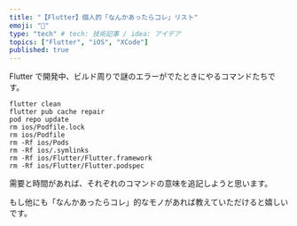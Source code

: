 ```yaml
---
title: "【Flutter】個人的「なんかあったらコレ」リスト"
emoji: "📝"
type: "tech" # tech: 技術記事 / idea: アイデア
topics: ["Flutter", "iOS", "XCode"]
published: true
---
```


Flutter で開発中、ビルド周りで謎のエラーがでたときにやるコマンドたちです。

```
flutter clean
flutter pub cache repair
pod repo update
rm ios/Podfile.lock
rm ios/Podfile
rm -Rf ios/Pods
rm -Rf ios/.symlinks
rm -Rf ios/Flutter/Flutter.framework
rm -Rf ios/Flutter/Flutter.podspec

```

需要と時間があれば、それぞれのコマンドの意味を追記しようと思います。

もし他にも「なんかあったらコレ」的なモノがあれば教えていただけると嬉しいです。
